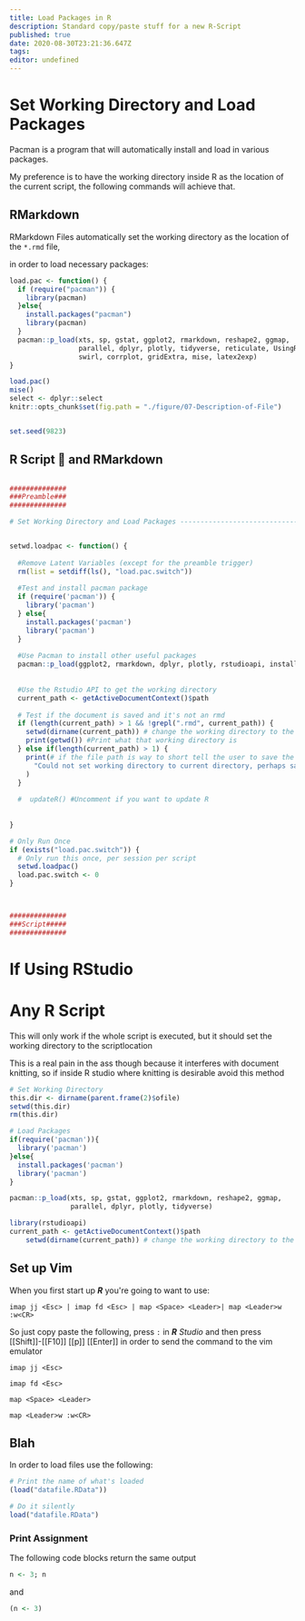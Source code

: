 ```yaml
---
title: Load Packages in R
description: Standard copy/paste stuff for a new R-Script
published: true
date: 2020-08-30T23:21:36.647Z
tags: 
editor: undefined
---
```


# Set Working Directory and Load Packages
Pacman is a program that will automatically install and load in various packages.

My preference is to have the working directory inside R as the location of the current script, the following commands will achieve that.


## RMarkdown 
RMarkdown Files automatically set the working directory as the location of the `*.rmd` file,

in order to load necessary packages:

```r
load.pac <- function() {
  if (require("pacman")) {
    library(pacman)
  }else{
    install.packages("pacman")
    library(pacman)
  }
  pacman::p_load(xts, sp, gstat, ggplot2, rmarkdown, reshape2, ggmap,
                 parallel, dplyr, plotly, tidyverse, reticulate, UsingR, Rmpfr,
                 swirl, corrplot, gridExtra, mise, latex2exp)
}

load.pac()
mise()
select <- dplyr::select
knitr::opts_chunk$set(fig.path = "./figure/07-Description-of-File")


set.seed(9823)
```


## R Script :memo: and   RMarkdown

```r

##############
###Preamble###
##############

# Set Working Directory and Load Packages ---------------------------------


setwd.loadpac <- function() {
  
  #Remove Latent Variables (except for the preamble trigger)
  rm(list = setdiff(ls(), "load.pac.switch"))
  
  #Test and install pacman package
  if (require('pacman')) {
    library('pacman')
  } else{
    install.packages('pacman')
    library('pacman')
  }
  
  #Use Pacman to install other useful packages
  pacman::p_load(ggplot2, rmarkdown, dplyr, plotly, rstudioapi, installr, reshape2)
  
  
  #Use the Rstudio API to get the working directory
  current_path <- getActiveDocumentContext()$path
  
  # Test if the document is saved and it's not an rmd
  if (length(current_path) > 1 && !grepl(".rmd", current_path)) {
    setwd(dirname(current_path)) # change the working directory to the curret folder
    print(getwd()) #Print what that working directory is
  } else if(length(current_path) > 1) {
    print(# if the file path is way to short tell the user to save the file
      "Could not set working directory to current directory, perhaps save the script or if in RMD disregard"
    )
  }
  
  #  updateR() #Uncomment if you want to update R
  
  
}

# Only Run Once
if (exists("load.pac.switch")) {
  # Only run this once, per session per script
  setwd.loadpac()
  load.pac.switch <- 0
}



##############
###Script#####
##############


```




# If Using RStudio
# Any R Script
This will only work if the whole script is executed, but it should set the working directory to the scriptlocation

This is a real pain in the ass though because it interferes with document knitting, so if inside R studio where knitting is desirable avoid this method


```r
# Set Working Directory
this.dir <- dirname(parent.frame(2)$ofile)
setwd(this.dir)
rm(this.dir)

# Load Packages
if(require('pacman')){
  library('pacman')
}else{
  install.packages('pacman')
  library('pacman')
}

pacman::p_load(xts, sp, gstat, ggplot2, rmarkdown, reshape2, ggmap,
               parallel, dplyr, plotly, tidyverse)
```

```r
library(rstudioapi)
current_path <- getActiveDocumentContext()$path
    setwd(dirname(current_path)) # change the working directory to the curret folder

```

## Set up Vim


When you first start up **_R_** you're going to want to use:

```
imap jj <Esc> | imap fd <Esc> | map <Space> <Leader>| map <Leader>w :w<CR>
```

So just copy paste the following, press `:` in **_R_** *Studio* and then press [[Shift]]-[[F10]] [[p]] [[Enter]] in order to send the command to the vim emulator

```
imap jj <Esc> 
```

```
imap fd <Esc> 
```

```
map <Space> <Leader>
```
```
map <Leader>w :w<CR>
```

## Blah

In order to load files use the following:

```r
# Print the name of what's loaded
(load("datafile.RData"))

# Do it silently
load("datafile.RData")

```

### Print Assignment

The following code blocks return the same output

```r
n <- 3; n
```
and 

```r
(n <- 3)
```






